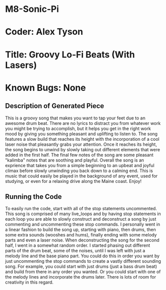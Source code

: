 # M8-Sonic-Pi

# Coder: Alex Tyson

# Title: Groovy Lo-Fi Beats (With Lasers)

# Known Bugs: None

## Description of Generated Piece
This is a groovy song that makes you want to tap your feet due to an awesome drum beat. There are no lyrics to distract you from whatever work you might be trying to accomplish, but it helps you get in the right work mood by giving you something pleasant and uplifting to listen to. The song features a slow build that reaches its height with the incorporation of a cool laser noise that pleasantly grabs your attention. Once it reaches its height, the song begins to unwind by slowly taking out different elements that were added in the first half. The final few notes of the song are some pleasant "kalimba" notes that are soothing and playful. Overall the song is an exprience that takes you from a simple beginning to an upbeat and joyful climax before slowly unwinding you back down to a calming end. This is music that could easily be played in the background of any event, used for studying, or even for a relaxing drive along the Maine coast. Enjoy!

## Running the Code
To easily run the code, start with all of the stop statements uncommented. This song is comprised of many live_loops and by having stop statements in each loop you are able to slowly construct and deconstruct a song by just commenting and uncommenting these stop commands. I personally went in a linear fashion to build the song up, starting with piano, then drums, then some extra sounds (wooshes and hums), finally ending with some melody parts and even a laser noise. When deconstructing the song for the second half, I went in a somewhat random order. I started phasing out different parts of the drum beat, some of the noises, until I was left with just a melody line and the base piano part. You could do this in order you want by just uncommenting the stop commands to create a vastly different sounding song. For example, you could start with just drums (just a bass drum beat) and build from there in any order you wanted. Or you could start with one of the melody lines and incorporate the drums later. There is lots of room for creativity in this regard. 